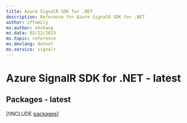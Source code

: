 ```yaml
---
title: Azure SignalR SDK for .NET
description: Reference for Azure SignalR SDK for .NET
author: sffamily
ms.author: zhshang
ms.data: 02/22/2023
ms.topic: reference
ms.devlang: dotnet
ms.service: signalr
---
```

# Azure SignalR SDK for .NET - latest
## Packages - latest
[!INCLUDE [packages](signalr-index.md)]